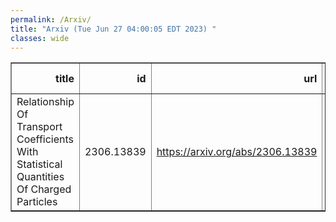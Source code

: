 ```yaml
---
permalink: /Arxiv/
title: "Arxiv (Tue Jun 27 04:00:05 EDT 2023) "
classes: wide
---
```

<table border="1" class="dataframe">
  <thead>
    <tr style="text-align: right;">
      <th>title</th>
      <th>id</th>
      <th>url</th>
      <th>authors</th>
      <th>Local Authors</th>
    </tr>
  </thead>
  <tbody>
    <tr>
      <td>Relationship Of Transport Coefficients With Statistical Quantities Of   Charged Particles</td>
      <td>2306.13839</td>
      <td><a href="https://arxiv.org/abs/2306.13839" target="_blank">https://arxiv.org/abs/2306.13839</a></td>
      <td>J. F. Wang, G. Qin</td>
      <td>Ji Wang</td>
    </tr>
  </tbody>
</table>